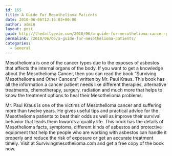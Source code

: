 ```yaml
---
id: 165
title: A Guide For Mesothelioma Patients
date: 2010-06-06T12:16:03+00:00
author: admin
layout: post
guid: http://thedailyevie.com/2010/06/a-guide-for-mesothelioma-cancer-patients/
permalink: /2010/06/06/a-guide-for-mesothelioma-patients/
categories:
  - General
---
```

Mesothelioma is one of the cancer types due to the exposes of asbestos that affects the internal organs of the body. If you want to get a knowledge about the Mesothelioma Cancer, then you can read the book &#8220;Surviving Mesothelioma and Other Cancers&#8221; written by Mr. Paul Kraus. This book has all the information a cancer patient needs like different therapies, alternative treatments, chemotherapy, surgery, radiation and much more that helps to know the treatment options to heal their Mesothelioma problems.

Mr. Paul Kraus is one of the victims of Mesothelioma cancer and suffering more than twelve years. He gives useful tips and practical advice for the Mesothelioma patients to beat their odds as well as improve their survival behavior that leads them towards a quality life. This book has the details of Mesothelioma facts, symptoms, different kinds of asbestos and protective equipment that help the people who are working with asbestos can handle it properly and reduce the risk of exposure or get an accurate treatment timely. Visit at Survivingmesothelioma.com and get a free copy of the book now.